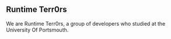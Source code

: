 ## Runtime Terr0rs

We are Runtime Terr0rs, a group of developers who studied at the University Of Portsmouth.
